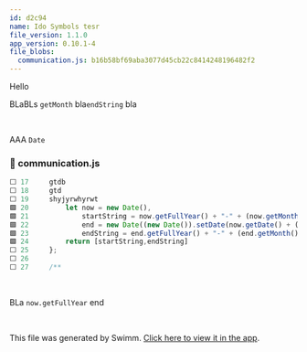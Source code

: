 ```yaml
---
id: d2c94
name: Ido Symbols tesr
file_version: 1.1.0
app_version: 0.10.1-4
file_blobs:
  communication.js: b16b58bf69aba3077d45cb22c8414248196482f2
---
```


Hello

BLaBLs `getMonth`<!--TOKEN::"communication.js":21:22:22:<code lang="javascript">        startString = now.getFullYear() + "-" + (now.getMonth() + 1) + "-" + (now.getDate()),</code>-->
bla`endString`<!--TOKEN::"communication.js":23:1:1:<code lang="javascript">        endString = end.getFullYear() + "-" + (end.getMonth() + 1) + "-" + (end.getDate());</code>-->
bla

<br/>

AAA `Date`
<!-- NOTE-swimm-snippet: the lines below link your snippet to Swimm -->
### 📄 communication.js
```javascript
⬜ 17     gtdb
⬜ 18     gtd
⬜ 19     shyjyrwhyrwt
🟩 20         let now = new Date(),
🟩 21             startString = now.getFullYear() + "-" + (now.getMonth() + 1) + "-" + (now.getDate()),
🟩 22             end = new Date((new Date()).setDate(now.getDate() + (range || 7))),
🟩 23             endString = end.getFullYear() + "-" + (end.getMonth() + 1) + "-" + (end.getDate());
🟩 24         return [startString,endString]
⬜ 25     };
⬜ 26     
⬜ 27     /**
```

<br/>

BLa `now.getFullYear`<!--TOKEN::"communication.js":21:5:7:<code lang="javascript">        startString = now.getFullYear() + "-" + (now.getMonth() + 1) + "-" + (now.getDate()),</code>-->
end

<br/>

This file was generated by Swimm. [Click here to view it in the app](http://localhost:5001/repos/ls4DA2fLasmQuEbT4ipw/docs/d2c94).
